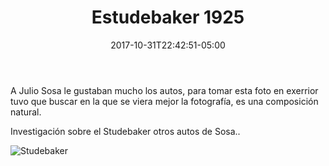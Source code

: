 ﻿---
title: "Estudebaker 1925"
description: "Exhibición del automóvil EstudebaKer y asdrs Feria del algodón 1925"
slug: "o"
image: pic22.jpg
keywords: ""
categories: 
    - ""
    - ""
date: 2017-10-31T22:42:51-05:00
draft: false
---
A Julio Sosa le gustaban mucho los autos, para tomar esta foto en exerrior tuvo que buscar en la que se viera mejor la fotografía, es una composición natural.

Investigación sobre el Studebaker otros autos de Sosa..

![Studebaker](https://claudiaguerreros.github.io/juliososa/img/pic22.jpg)
